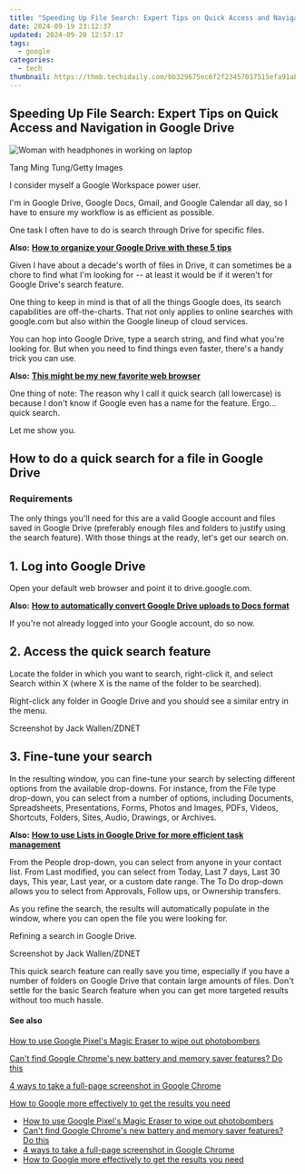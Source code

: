 ```yaml
---
title: "Speeding Up File Search: Expert Tips on Quick Access and Navigation in Google Drive"
date: 2024-09-19 23:12:37
updated: 2024-09-20 12:57:17
tags:
  - google
categories:
  - tech
thumbnail: https://thmb.techidaily.com/bb329675ec6f2f23457017515efa91abef31819e6a3a7e2a32d3770666fdecc3.jpg
---
```


## Speeding Up File Search: Expert Tips on Quick Access and Navigation in Google Drive

![Woman with headphones in working on laptop](https://www.zdnet.com/a/img/resize/40c4e17fee41e1d4cccae9386d201340db5ccc6d/2023/02/17/7ec6db72-4522-43ff-a526-dccf59ce66e8/gettyimages-1225503525.jpg?auto=webp&width=1280)

Tang Ming Tung/Getty Images

I consider myself a Google Workspace power user. 

I'm in Google Drive, Google Docs, Gmail, and Google Calendar all day, so I have to ensure my workflow is as efficient as possible. 

One task I often have to do is search through Drive for specific files. 

**Also:** [**How to organize your Google Drive with these 5 tips**](https://www.zdnet.com/home-and-office/work-life/how-to-organize-your-google-drive-with-these-5-tips/)

Given I have about a decade's worth of files in Drive, it can sometimes be a chore to find what I'm looking for -- at least it would be if it weren't for Google Drive's search feature.

One thing to keep in mind is that of all the things Google does, its search capabilities are off-the-charts. That not only applies to online searches with google.com but also within the Google lineup of cloud services. 

You can hop into Google Drive, type a search string, and find what you're looking for. But when you need to find things even faster, there's a handy trick you can use. 

**Also:** [**This might be my new favorite web browser**](https://www.zdnet.com/home-and-office/work-life/this-might-be-my-new-favorite-web-browser/)

One thing of note: The reason why I call it quick search (all lowercase) is because I don't know if Google even has a name for the feature. Ergo… quick search.

Let me show you.

## How to do a quick search for a file in Google Drive 

### Requirements

The only things you'll need for this are a valid Google account and files saved in Google Drive (preferably enough files and folders to justify using the search feature). With those things at the ready, let's get our search on.

## 1\. Log into Google Drive

Open your default web browser and point it to drive.google.com. 

**Also:** [**How to automatically convert Google Drive uploads to Docs format**](https://www.zdnet.com/home-and-office/work-life/how-to-automatically-convert-google-drive-uploads-to-docs-format/)

If you're not already logged into your Google account, do so now.

## 2\. Access the quick search feature

Locate the folder in which you want to search, right-click it, and select Search within X (where X is the name of the folder to be searched).

Right-click any folder in Google Drive and you should see a similar entry in the menu.

Screenshot by Jack Wallen/ZDNET

## 3\. Fine-tune your search

In the resulting window, you can fine-tune your search by selecting different options from the available drop-downs. For instance, from the File type drop-down, you can select from a number of options, including Documents, Spreadsheets, Presentations, Forms, Photos and Images, PDFs, Videos, Shortcuts, Folders, Sites, Audio, Drawings, or Archives. 

**Also:** [**How to use Lists in Google Drive for more efficient task management**](https://www.zdnet.com/home-and-office/work-life/how-to-use-lists-for-more-efficient-task-management-in-google-drive/)

From the People drop-down, you can select from anyone in your contact list. From Last modified, you can select from Today, Last 7 days, Last 30 days, This year, Last year, or a custom date range. The To Do drop-down allows you to select from Approvals, Follow ups, or Ownership transfers.

As you refine the search, the results will automatically populate in the window, where you can open the file you were looking for.

Refining a search in Google Drive.

Screenshot by Jack Wallen/ZDNET

This quick search feature can really save you time, especially if you have a number of folders on Google Drive that contain large amounts of files. Don't settle for the basic Search feature when you can get more targeted results without too much hassle.

#### See also

[How to use Google Pixel's Magic Eraser to wipe out photobombers](https://www.zdnet.com/article/how-to-use-magic-eraser-on-the-google-pixel/ "How to use Google Pixel's Magic Eraser to wipe out photobombers")

[Can't find Google Chrome's new battery and memory saver features? Do this](https://www.zdnet.com/article/cant-find-google-chromes-new-battery-and-memory-saver-features-do-this/ "Can't find Google Chrome's new battery and memory saver features? Do this")

[4 ways to take a full-page screenshot in Google Chrome](https://www.zdnet.com/article/how-to-take-a-full-page-screenshot-in-google-chrome/ "4 ways to take a full-page screenshot in Google Chrome")

[How to Google more effectively to get the results you need](https://www.zdnet.com/article/how-to-use-google-search-more-effectively-to-get-the-results-you-need/ "How to Google more effectively to get the results you need")

* [How to use Google Pixel's Magic Eraser to wipe out photobombers](https://www.zdnet.com/article/how-to-use-magic-eraser-on-the-google-pixel/ "How to use Google Pixel's Magic Eraser to wipe out photobombers")
* [Can't find Google Chrome's new battery and memory saver features? Do this](https://www.zdnet.com/article/cant-find-google-chromes-new-battery-and-memory-saver-features-do-this/ "Can't find Google Chrome's new battery and memory saver features? Do this")
* [4 ways to take a full-page screenshot in Google Chrome](https://www.zdnet.com/article/how-to-take-a-full-page-screenshot-in-google-chrome/ "4 ways to take a full-page screenshot in Google Chrome")
* [How to Google more effectively to get the results you need](https://www.zdnet.com/article/how-to-use-google-search-more-effectively-to-get-the-results-you-need/ "How to Google more effectively to get the results you need")

<ins class="adsbygoogle"
     style="display:block"
     data-ad-format="autorelaxed"
     data-ad-client="ca-pub-7571918770474297"
     data-ad-slot="1223367746"></ins>



<ins class="adsbygoogle"
     style="display:block"
     data-ad-client="ca-pub-7571918770474297"
     data-ad-slot="8358498916"
     data-ad-format="auto"
     data-full-width-responsive="true"></ins>
